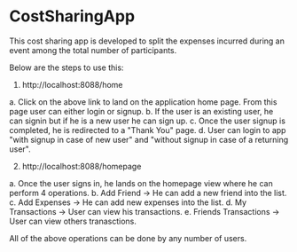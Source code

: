 # CostSharingApp

This cost sharing app is developed to split the expenses incurred during an event among the total number of participants.

Below are the steps to use this:

1. http://localhost:8088/home

a. Click on the above link to land on the application home page. From this page user can either login or signup.
b. If the user is an existing user, he can signin but if he is a new user he can sign up.
c. Once the user signup is completed, he is redirected to a "Thank You" page.
d. User can login to app "with signup in case of new user" and "without signup in case of a returning user".

2. http://localhost:8088/homepage

a. Once the user signs in, he lands on the homepage view where he can perform 4 operations.
b. Add Friend -> He can add a new friend into the list.
c. Add Expenses -> He can add new expenses into the list.
d. My Transactions -> User can view his transactions.
e. Friends Transactions -> User can view others tranasctions.

All of the above operations can be done by any number of users.
